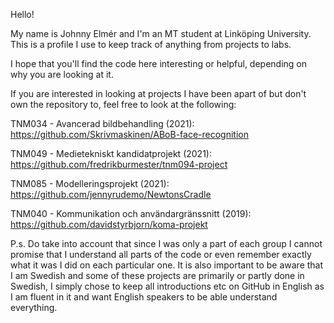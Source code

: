Hello!

My name is Johnny Elmér and I'm an MT student at Linköping University. 
This is a profile I use to keep track of anything from projects to labs. 

I hope that you'll find the code here interesting or helpful, depending on why you are looking at it.

If you are interested in looking at projects I have been apart of but don't own the repository to, feel free to look at the following:

TNM034 - Avancerad bildbehandling (2021): https://github.com/Skrivmaskinen/ABoB-face-recognition

TNM049 - Medietekniskt kandidatprojekt (2021): https://github.com/fredrikburmester/tnm094-project
	
TNM085 - Modelleringsprojekt (2021): https://github.com/jennyrudemo/NewtonsCradle
	
TNM040 - Kommunikation och användargränssnitt (2019): https://github.com/davidstyrbjorn/koma-projekt

P.s.
Do take into account that since I was only a part of each group I cannot promise that I understand all parts of the code or even remember exactly what it was I did on each particular one. It is also important to be aware that I am Swedish and some of these projects are primarily or partly done in Swedish, I simply chose to keep all introductions etc on GitHub in English as I am fluent in it and want English speakers to be able understand everything.


<!---
JohnnyElmer/JohnnyElmer is a ✨ special ✨ repository because its `README.md` (this file) appears on your GitHub profile.
You can click the Preview link to take a look at your changes.
--->
